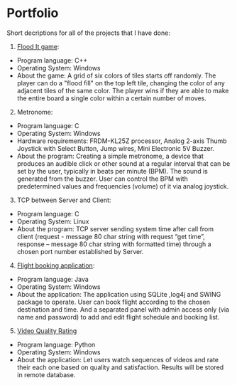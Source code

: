 # Portfolio
Short decriptions for all of the projects that I have done: 

1. [Flood It game](https://github.com/tdt93/Flood_It_The_Game): 
  + Program language: C++
  + Operating System: Windows
  + About the game: A grid of six colors of tiles starts off randomly. The player can do a "flood fill" on the top left tile, changing the color of any adjacent tiles of the same color. The player wins if they are able to make the entire board a single color within a certain number of moves.

2. Metronome:
  + Program language: C
  + Operating System: Windows
  + Hardware requirements: FRDM-KL25Z processor, Analog 2-axis Thumb Joystick with Select Button, Jump wires, Mini Electronic 5V Buzzer.
  + About the program: Creating a simple metronome, a device that produces an audible click or other sound at a regular interval that can be set by the user, typically in beats per minute (BPM). The sound is generated from the buzzer. User can control the BPM with predetermined values and frequencies (volume) of it via analog joystick.

3. TCP between Server and Client:
  + Program language: C
  + Operating System: Linux
  + About the program: TCP server sending system time after call from client (request - message 80 char string with request “get time”, response – message 80 char string with formatted time) through a chosen port number established by Server.

4. [Flight booking application](https://github.com/tdt93/BookingApp):
  + Program language: Java
  + Operating System: Windows
  + About the application: The application using SQLite ,log4j and SWING package to operate. User can book flight according to the chosen destination and time. And a separated panel with admin access only (via name and password) to add and edit flight schedule and booking list. 

5. [Video Quality Rating](https://github.com/tdt93/Video_Quality_Rating)
  + Program language: Python
  + Operating System: Windows
  + About the application: Let users watch sequences of videos and rate their each one based on quality and satisfaction. Results will be stored in remote database.
